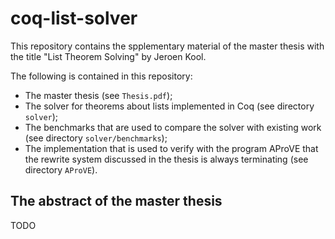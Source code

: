 # coq-list-solver

This repository contains the spplementary material of the master thesis with the title "List Theorem Solving" by Jeroen Kool.

The following is contained in this repository:
  * The master thesis (see `Thesis.pdf`);
  * The solver for theorems about lists implemented in Coq (see directory `solver`);
  * The benchmarks that are used to compare the solver with existing work (see directory `solver/benchmarks`);
  * The implementation that is used to verify with the program AProVE that the rewrite system discussed in the thesis is always terminating (see directory `AProVE`).
  
## The abstract of the master thesis

TODO
